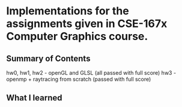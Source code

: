 # Implementations for the assignments given in CSE-167x Computer Graphics course. 

## Summary of Contents
hw0, hw1, hw2 - openGL and GLSL (all passed with full score) 
hw3 - openmp + raytracing from scratch (passed with full score)

## What I learned 
